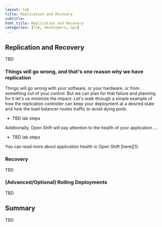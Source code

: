 ```yaml
---
layout: lab
title: Replication and Recovery
subtitle: 
html_title: Replication and Recovery
categories: [lab, developers, ops]
---
```


## Replication and Recovery
TBD

### Things will go wrong, and that's one reason why we have replication
Things will go wrong with your software, or your hardware, or from something out of your control.  But we can plan for that failure and planning for it let's us minimize the impact.  Let's walk through a simple example of how the replication controller can keep your deployment at a desired state and how the load balancer routes traffic to avoid dying pods.

* TBD lab steps

Additionally, Open Shift will pay attention to the health of your application ...

* TBD lab steps

<i class="fa fa-info-circle"></i> You can read more about application health in Open Shift [here][1].


### Recovery
TBD


### (Advanced/Optional) Rolling Deployments
TBD


## Summary
TBD

